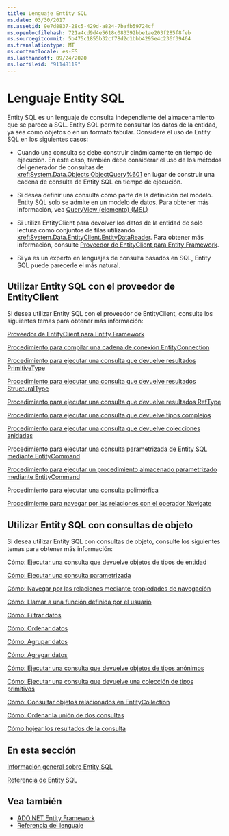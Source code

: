 ```yaml
---
title: Lenguaje Entity SQL
ms.date: 03/30/2017
ms.assetid: 9e7d8837-28c5-429d-a824-7bafb59724cf
ms.openlocfilehash: 721a4cd9d4e5618c083392bbe1ae203f285f8feb
ms.sourcegitcommit: 5b475c1855b32cf78d2d1bbb4295e4c236f39464
ms.translationtype: MT
ms.contentlocale: es-ES
ms.lasthandoff: 09/24/2020
ms.locfileid: "91148119"
---
```

# <a name="entity-sql-language"></a>Lenguaje Entity SQL

Entity SQL es un lenguaje de consulta independiente del almacenamiento que se parece a SQL. Entity SQL permite consultar los datos de la entidad, ya sea como objetos o en un formato tabular. Considere el uso de Entity SQL en los siguientes casos:  
  
- Cuando una consulta se debe construir dinámicamente en tiempo de ejecución. En este caso, también debe considerar el uso de los métodos del generador de consultas de <xref:System.Data.Objects.ObjectQuery%601> en lugar de construir una cadena de consulta de Entity SQL en tiempo de ejecución.  
  
- Si desea definir una consulta como parte de la definición del modelo. Entity SQL solo se admite en un modelo de datos. Para obtener más información, vea [QueryView (elemento) (MSL)](/ef/ef6/modeling/designer/advanced/edmx/msl-spec#queryview-element-msl)  
  
- Si utiliza EntityClient para devolver los datos de la entidad de solo lectura como conjuntos de filas utilizando <xref:System.Data.EntityClient.EntityDataReader>. Para obtener más información, consulte [Proveedor de EntityClient para Entity Framework](../entityclient-provider-for-the-entity-framework.md).  
  
- Si ya es un experto en lenguajes de consulta basados en SQL, Entity SQL puede parecerle el más natural.  
  
## <a name="using-entity-sql-with-the-entityclient-provider"></a>Utilizar Entity SQL con el proveedor de EntityClient  

 Si desea utilizar Entity SQL con el proveedor de EntityClient, consulte los siguientes temas para obtener más información:  
  
 [Proveedor de EntityClient para Entity Framework](../entityclient-provider-for-the-entity-framework.md)  
  
 [Procedimiento para compilar una cadena de conexión EntityConnection](../how-to-build-an-entityconnection-connection-string.md)  
  
 [Procedimiento para ejecutar una consulta que devuelve resultados PrimitiveType](../how-to-execute-a-query-that-returns-primitivetype-results.md)  
  
 [Procedimiento para ejecutar una consulta que devuelve resultados StructuralType](../how-to-execute-a-query-that-returns-structuraltype-results.md)  
  
 [Procedimiento para ejecutar una consulta que devuelve resultados RefType](../how-to-execute-a-query-that-returns-reftype-results.md)  
  
 [Procedimiento para ejecutar una consulta que devuelve tipos complejos](../how-to-execute-a-query-that-returns-complex-types.md)  
  
 [Procedimiento para ejecutar una consulta que devuelve colecciones anidadas](../how-to-execute-a-query-that-returns-nested-collections.md)  
  
 [Procedimiento para ejecutar una consulta parametrizada de Entity SQL mediante EntityCommand](../how-to-execute-a-parameterized-entity-sql-query-using-entitycommand.md)  
  
 [Procedimiento para ejecutar un procedimiento almacenado parametrizado mediante EntityCommand](../how-to-execute-a-parameterized-stored-procedure-using-entitycommand.md)  
  
 [Procedimiento para ejecutar una consulta polimórfica](../how-to-execute-a-polymorphic-query.md)  
  
 [Procedimiento para navegar por las relaciones con el operador Navigate](../how-to-navigate-relationships-with-the-navigate-operator.md)  
  
## <a name="using-entity-sql-with-object-queries"></a>Utilizar Entity SQL con consultas de objeto  

 Si desea utilizar Entity SQL con consultas de objeto, consulte los siguientes temas para obtener más información:  
  
 [Cómo: Ejecutar una consulta que devuelve objetos de tipos de entidad](/previous-versions/dotnet/netframework-4.0/bb738694(v=vs.100))  
  
 [Cómo: Ejecutar una consulta parametrizada](/previous-versions/dotnet/netframework-4.0/bb738521(v=vs.100))  
  
 [Cómo: Navegar por las relaciones mediante propiedades de navegación](/previous-versions/dotnet/netframework-4.0/bb896321(v=vs.100))  
  
 [Cómo: Llamar a una función definida por el usuario](/previous-versions/dotnet/netframework-4.0/dd490951(v=vs.100))  
  
 [Cómo: Filtrar datos](/previous-versions/dotnet/netframework-4.0/cc716755(v=vs.100))  
  
 [Cómo: Ordenar datos](/previous-versions/dotnet/netframework-4.0/cc716784(v=vs.100))  
  
 [Cómo: Agrupar datos](/previous-versions/dotnet/netframework-4.0/bb896341(v=vs.100))  
  
 [Cómo: Agregar datos](/previous-versions/dotnet/netframework-4.0/cc716738(v=vs.100))  
  
 [Cómo: Ejecutar una consulta que devuelve objetos de tipos anónimos](/previous-versions/dotnet/netframework-4.0/bb738512(v=vs.100))  
  
 [Cómo: Ejecutar una consulta que devuelve una colección de tipos primitivos](/previous-versions/dotnet/netframework-4.0/bb738451(v=vs.100))  
  
 [Cómo: Consultar objetos relacionados en EntityCollection](/previous-versions/dotnet/netframework-4.0/cc716708(v=vs.100))  
  
 [Cómo: Ordenar la unión de dos consultas](/previous-versions/dotnet/netframework-4.0/bb896299(v=vs.100))  
  
 [Cómo hojear los resultados de la consulta](/previous-versions/dotnet/netframework-4.0/bb738702(v=vs.100))  
  
## <a name="in-this-section"></a>En esta sección  

 [Información general sobre Entity SQL](entity-sql-overview.md)  
  
 [Referencia de Entity SQL](entity-sql-reference.md)  
  
## <a name="see-also"></a>Vea también

- [ADO.NET Entity Framework](../index.md)
- [Referencia del lenguaje](index.md)
